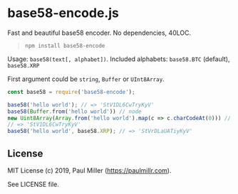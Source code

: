 # base58-encode.js

Fast and beautiful base58 encoder. No dependencies, 40LOC.

> `npm install base58-encode`

Usage: `base58(text[, alphabet])`. Included alphabets: `base58.BTC` (default), `base58.XRP`

First argument could be `string`, `Buffer` or `UInt8Array`.

```javascript
const base58 = require('base58-encode');

base58('hello world'); // => 'StV1DL6CwTryKyV'
base58(Buffer.from('hello world')) // node
new Uint8Array(Array.from('hello world').map(c => c.charCodeAt(0))) // Browser
// => 'StV1DL6CwTryKyV'
base58('hello world', base58.XRP); // => 'StVrDLaUATiyKyV'
```

## License

MIT License (c) 2019, Paul Miller (https://paulmillr.com).

See LICENSE file.

